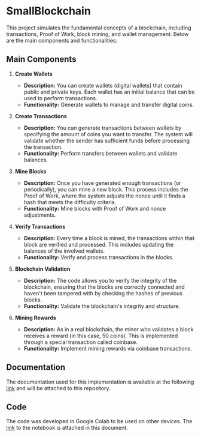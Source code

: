 # SmallBlockchain

This project simulates the fundamental concepts of a blockchain, including transactions, Proof of Work, block mining, and wallet management. Below are the main components and functionalities:

## Main Components

1. **Create Wallets**
   - **Description:** You can create wallets (digital wallets) that contain public and private keys. Each wallet has an initial balance that can be used to perform transactions.
   - **Functionality:** Generate wallets to manage and transfer digital coins.

2. **Create Transactions**
   - **Description:** You can generate transactions between wallets by specifying the amount of coins you want to transfer. The system will validate whether the sender has sufficient funds before processing the transaction.
   - **Functionality:** Perform transfers between wallets and validate balances.

3. **Mine Blocks**
   - **Description:** Once you have generated enough transactions (or periodically), you can mine a new block. This process includes the Proof of Work, where the system adjusts the nonce until it finds a hash that meets the difficulty criteria.
   - **Functionality:** Mine blocks with Proof of Work and nonce adjustments.

4. **Verify Transactions**
   - **Description:** Every time a block is mined, the transactions within that block are verified and processed. This includes updating the balances of the involved wallets.
   - **Functionality:** Verify and process transactions in the blocks.

5. **Blockchain Validation**
   - **Description:** The code allows you to verify the integrity of the blockchain, ensuring that the blocks are correctly connected and haven't been tampered with by checking the hashes of previous blocks.
   - **Functionality:** Validate the blockchain's integrity and structure.

6. **Mining Rewards**
   - **Description:** As in a real blockchain, the miner who validates a block receives a reward (in this case, 50 coins). This is implemented through a special transaction called coinbase.
   - **Functionality:** Implement mining rewards via coinbase transactions.

## Documentation

The documentation used for this implementation is available at the following [link](https://bitcoin.org/files/bitcoin-paper/bitcoin_es_latam.pdf) and will be attached to this repository.

## Code

The code was developed in Google Colab to be used on other devices. The [link](https://colab.research.google.com/github/JohanSH7/SmallBlockchain/blob/main/Task_BLOCKCHAINipynb.ipynb) to the notebook is attached in this document.
